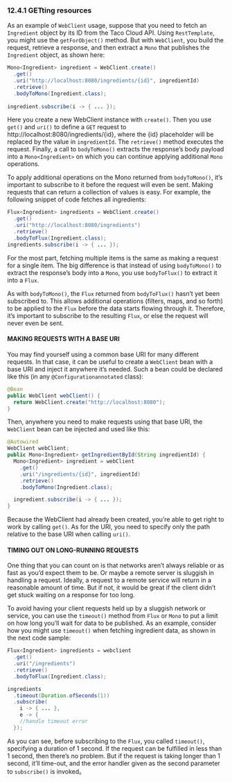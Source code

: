 ### 12.4.1 GETting resources

As an example of `WebClient` usage, suppose that you need to fetch an `Ingredient` object by its ID from the Taco Cloud API. Using `RestTemplate`, you might use the `getForObject()` method. But with `WebClient`, you build the request, retrieve a response, and then extract a `Mono` that publishes the `Ingredient` object, as shown here:

```java
Mono<Ingredient> ingredient = WebClient.create()
  .get()
  .uri("http://localhost:8080/ingredients/{id}", ingredientId)
  .retrieve()
  .bodyToMono(Ingredient.class);
  
ingredient.subscribe(i -> { ... });
```

Here you create a new WebClient instance with `create()`. Then you use `get()` and `uri()` to define a `GET` request to http://localhost:8080/ingredients/{id}, where the {id} placeholder will be replaced by the value in `ingredientId`. The `retrieve()` method executes the request. Finally, a call to `bodyToMono()` extracts the response’s body payload into a `Mono<Ingredient>` on which you can continue applying additional `Mono` operations.

To apply additional operations on the Mono returned from `bodyToMono()`, it’s important to subscribe to it before the request will even be sent. Making requests that can return a collection of values is easy. For example, the following snippet of code fetches all ingredients:

```java
Flux<Ingredient> ingredients = WebClient.create()
  .get()
  .uri("http://localhost:8080/ingredients")
  .retrieve()
  .bodyToFlux(Ingredient.class);
ingredients.subscribe(i -> { ... });
```

For the most part, fetching multiple items is the same as making a request for a single item. The big difference is that instead of using `bodyToMono()` to extract the response’s body into a `Mono`, you use `bodyToFlux()` to extract it into a `Flux`.

As with `bodyToMono()`, the `Flux` returned from `bodyToFlux()` hasn’t yet been subscribed to. This allows additional operations (filters, maps, and so forth) to be applied to the `Flux` before the data starts flowing through it. Therefore, it’s important to subscribe to the resulting `Flux`, or else the request will never even be sent.

#### MAKING REQUESTS WITH A BASE URI

You may find yourself using a common base URI for many different requests. In that case, it can be useful to create a `WebClient` bean with a base URI and inject it anywhere it’s needed. Such a bean could be declared like this (in any `@Configurationannotated` class):

```java
@Bean
public WebClient webClient() {
  return WebClient.create("http://localhost:8080");
}
```

Then, anywhere you need to make requests using that base URI, the `WebClient` bean can be injected and used like this:

```java
@Autowired
WebClient webClient;
public Mono<Ingredient> getIngredientById(String ingredientId) {
  Mono<Ingredient> ingredient = webClient
    .get()
    .uri("/ingredients/{id}", ingredientId)
    .retrieve()
    .bodyToMono(Ingredient.class);

  ingredient.subscribe(i -> { ... });
}
```

Because the WebClient had already been created, you’re able to get right to work by
calling `get()`. As for the URI, you need to specify only the path relative to the base
URI when calling `uri()`.

#### TIMING OUT ON LONG-RUNNING REQUESTS

One thing that you can count on is that networks aren’t always reliable or as fast as you’d expect them to be. Or maybe a remote server is sluggish in handling a request. Ideally, a request to a remote service will return in a reasonable amount of time. But if not, it would be great if the client didn’t get stuck waiting on a response for too long.

To avoid having your client requests held up by a sluggish network or service, you can use the `timeout()` method from `Flux` or `Mono` to put a limit on how long you’ll wait for data to be published. As an example, consider how you might use `timeout()` when fetching ingredient data, as shown in the next code sample:

```java
Flux<Ingredient> ingredients = webclient
  .get()
  .uri("/ingredients")
  .retrieve()
  .bodyToFlux(Ingredient.class);

ingredients
  .timeout(Duration.ofSeconds(1))
  .subscribe(
    i -> { ... },
    e -> {
    //handle timeout error
  });
```

As you can see, before subscribing to the `Flux`, you called `timeout()`, specifying a duration of 1 second. If the request can be fulfilled in less than 1 second, then there’s no problem. But if the request is taking longer than 1 second, it’ll time-out, and the error handler given as the second parameter to `subscribe()` is invoked。

